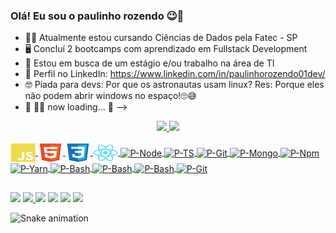 ### Olá! Eu sou o paulinho rozendo 😉🤘

- 👨‍💻 Atualmente estou cursando Ciências de Dados pela Fatec - SP 
- 🖥️ Concluí 2 bootcamps com aprendizado em Fullstack Development 
- 👀 Estou em busca de um estágio e/ou trabalho na área de TI 
- 🔗 Perfil no LinkedIn: https://www.linkedin.com/in/paulinhorozendo01dev/
- 🤓 Piada para devs: Por que os astronautas usam linux? Res: Porque eles não podem abrir windows no espaço!🙄😅
- 🚧 👷‍♂️ now loading... 🚧
-->
<div align="center">
  <a href="https://github.com/paulinhorozendo">
  <img height="180em" src="https://github-readme-stats.vercel.app/api?username=paulinhorozendo&show_icons=true&theme=calm&include_all_commits=true&count_private=true"/>
  <img height="180em" src="https://github-readme-stats.vercel.app/api/top-langs/?username=paulinhorozendo&layout=compact&langs_count=7&theme=flag-india"/>
</div>
<div style="display: inline_block"><br>
  <img align="center" alt="P-Js" height="30" width="40" src="https://raw.githubusercontent.com/devicons/devicon/master/icons/javascript/javascript-plain.svg">
  <img align="center" alt="P-HTML" height="30" width="40" src="https://raw.githubusercontent.com/devicons/devicon/master/icons/html5/html5-original.svg">
  <img align="center" alt="P-CSS" height="30" width="40" src="https://raw.githubusercontent.com/devicons/devicon/master/icons/css3/css3-original.svg">
  <img align="center" alt="P-React" height="30" width="40" src="https://raw.githubusercontent.com/devicons/devicon/master/icons/react/react-original.svg">
  <img align="center" alt="P-Node" height="30" width="40" src="https://cdn.jsdelivr.net/gh/devicons/devicon/icons/nodejs/nodejs-original.svg">
  <img align="center" alt="P-TS" height="30" width="40" src="https://cdn.jsdelivr.net/gh/devicons/devicon/icons/typescript/typescript-original.svg">
  <img align="center" alt="P-Git" height="30" width="40" src="https://cdn.jsdelivr.net/gh/devicons/devicon/icons/git/git-original.svg" />
  <img align="center" alt="P-Mongo" height="30" width="40" src="https://cdn.jsdelivr.net/gh/devicons/devicon/icons/mongodb/mongodb-original.svg">
  <img align="center" alt="P-Npm" height="30" width="40" src="https://cdn.jsdelivr.net/gh/devicons/devicon/icons/npm/npm-original-wordmark.svg" />
  <img align="center" alt="P-Yarn" height="30" width="40" src="https://cdn.jsdelivr.net/gh/devicons/devicon/icons/yarn/yarn-original.svg">
  <img align="center" alt="P-Bash" height="30" width="40" src="https://cdn.jsdelivr.net/gh/devicons/devicon/icons/bash/bash-original.svg">
  <img align="center" alt="P-Bash" height="30" width="40" src="https://cdn.jsdelivr.net/gh/devicons/devicon/icons/github/github-original.svg">
  <img align="center" alt="P-Bash" height="30" width="40" src="https://cdn.jsdelivr.net/gh/devicons/devicon/icons/google/google-original.svg">
  <img align="center" alt="P-Git" height="30" width="40" src="https://cdn.jsdelivr.net/gh/devicons/devicon/icons/vscode/vscode-original-wordmark.svg">
</div>
  
  ##
 
<div> 
 	
  <a href="https://discord.com" target="_blank"><img src="https://img.shields.io/badge/Discord-7289DA?style=for-the-badge&logo=discord&logoColor=white" target="_blank"></a> 
  <a href="https://www.linkedin.com/in/paulinhorozendo01dev/-45875016a" target="_blank"><img 
  src="https://img.shields.io/badge/-LinkedIn-%230077B5?style=for-the-badge&logo=linkedin&logoColor=white" target="_blank">
  <a href="https://gmail.com" target="_blank"><img src="https://img.shields.io/badge/Gmail-D14836?style=for-the-badge&logo=gmail&logoColor=white"></a>
  <a href="https://" target="_blank"><img src="https://img.shields.io/badge/WhatsApp-25D366?style=for-the-badge&logo=whatsapp&logoColor=white"></a>
  <a href="https://" target="_blank"><img src="https://img.shields.io/badge/Instagram-E4405F?style=for-the-badge&logo=instagram&logoColor=white"></a>
  <a href="https://" target="_blank"><img src="https://img.shields.io/badge/GitHub-100000?style=for-the-badge&logo=github&logoColor=white"></a> 
 
   ![Snake animation](https://github.com/paulinhorozendo/paulinhorozendo/blob/output/github-contribution-grid-snake.svg)
 
</div>
